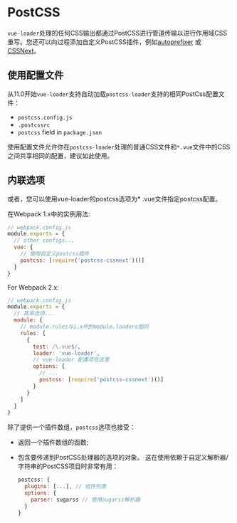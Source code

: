 # PostCSS

`vue-loader`处理的任何CSS输出都通过PostCSS进行管道传输以进行作用域CSS重写。您还可以向过程添加自定义PostCSS插件，例如[autoprefixer](https://github.com/postcss/autoprefixer) 或 [CSSNext](http://cssnext.io/)。

## 使用配置文件

从11.0开始`vue-loader`支持自动加载`postcss-loader`支持的相同PostCss配置文件：

- `postcss.config.js`
- `.postcssrc`
- `postcss` field in `package.json`

使用配置文件允许你在`postcss-loader`处理的普通CSS文件和`*.vue`文件中的CSS之间共享相同的配置，建议如此使用。

## 内联选项

或者，您可以使用vue-loader的postcss选项为* .vue文件指定postcss配置。

在Webpack 1.x中的实例用法:

``` js
// webpack.config.js
module.exports = {
  // other configs...
  vue: {
    // 使用自定义postcss插件
    postcss: [require('postcss-cssnext')()]
  }
}
```

For Webpack 2.x:

``` js
// webpack.config.js
module.exports = {
  // 其余选项...
  module: {
    // module.rules与1.x中的module.loaders相同
    rules: [
      {
        test: /\.vue$/,
        loader: 'vue-loader',
        // vue-loader 配置项在这里
        options: {
          // ...
          postcss: [require('postcss-cssnext')()]
        }
      }
    ]
  }
}
```

除了提供一个插件数组，`postcss`选项也接受：

- 返回一个插件数组的函数;

- 包含要传递到PostCSS处理器的选项的对象。 这在使用依赖于自定义解析器/字符串的PostCSS项目时非常有用：

  ``` js
  postcss: {
    plugins: [...], // 组件列表
    options: {
      parser: sugarss // 使用sugarss解析器
    }
  }
  ```
